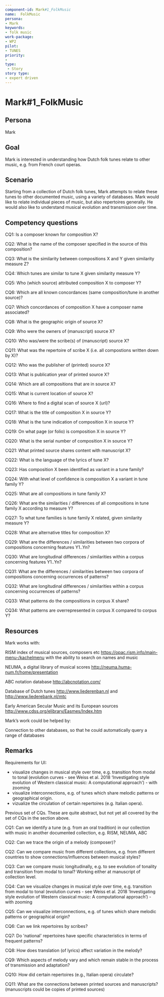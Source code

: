 ```yaml
---
component-id: Mark#1_FolkMusic
name:  FolkMusic 
persona: 
- Mark
keywords: 
- folk music
work-package:
- WP2
pilot:
- TUNES
priority:
- 
type:
 - Story
story type:
- expert driven
---
```



# Mark#1_FolkMusic

## Persona

Mark

## Goal

Mark is interested in understanding how Dutch folk tunes relate to other music, e.g. from French court operas.

## Scenario

Starting from a collection of Dutch folk tunes, Mark attempts to relate these tunes to other documented music, using a variety of databases.  Mark would like to relate individual pieces of music, but also repertoires generally.  He would also like to understand musical evolution and transmission over time.

## Competency questions

CQ1: Is a composer known for composition X? 

CQ2: What is the name of the composer specified in the source of this composition? 

CQ3: What is the similarity between compositions X and Y given similarity measure Z? 

CQ4: Which tunes are similar to tune X given similarity measure Y?

CQ5: Who (which source) attributed composition X to composer Y?

CQ6: Which are all known concordances (same composition/tune in another source)?

CQ7: Which concordances of composition X have a composer name associated?

CQ8: What is the geographic origin of source X? 

CQ9: Who were the owners of (manuscript) source X? 

CQ10: Who was/were the scribe(s) of (manuscript) source X?

CQ11: What was the repertoire of scribe X (i.e. all compostions written down by X)? 

CQ12: Who was the publisher of (printed) source X? 

CQ13: What is publication year of printed source X? 

CQ14: Which are all compositions that are in source X?

CQ15: What is current location of source X? 

CQ16: Where to find a digital scan of source X (url)? 

CQ17: What is the title of composition X in source Y? 

CQ18: What is the tune indication of composition X in source Y?

CQ19: On what page (or folio) is composition X in source Y? 

CQ20: What is the serial number of composition X in source Y? 

CQ21: What printed source shares content with manuscript X?

CQ22: What is the language of the lyrics of tune X?

CQ23: Has composition X been identified as variant in a tune family? 

CQ24: With what level of confidence is composition X a variant in tune family Y? 

CQ25: What are all compositions in tune family X? 

CQ26: What are the similarities / differences of all compositions in tune family X according to measure Y?

CQ27: To what tune families is tune family X related, given similarity measure Y? 

CQ28: What are alternative titles for composition X? 

CQ29: What are the differences / similarities between two corpora of compositions concerning features Y1..Yn? 

CQ30: What are longitudinal differences / similarities within a corpus concerning features Y1..Yn?

CQ31: What are the differences / similarities between two corpora of compositions concerning occurrences of patterns? 

CQ32: What are longitudinal differences / similarities within a corpus concerning occurrences of patterns?

CQ33: What patterns do the compositions in corpus X share?

CQ34: What patterns are overrepresented in corpus X compared to corpus Y?

## Resources

Mark works with:

RISM index of musical sources, composers etc https://opac.rism.info/main-menu-/kachelmenu with the ability to search on names and music

NEUMA, a digital library of musical scores http://neuma.huma-num.fr/home/presentation 

ABC notation database http://abcnotation.com/ 

Database of Dutch tunes http://www.liederenban.nl and http://www.liederebank.nl/mtc

Early American Secular Music and its European sources http://www.cdss.org/elibrary/Easmes/Index.htm

Mark’s work could be helped by:

Connection to other databases, so that he could automatically query a range of databases

## Remarks

Requirements for UI:
- visualize changes in musical style over time, e.g. transition from modal to tonal (evolution curves - see Weiss et al. 2018 ‘Investigating style evolution of Western classical music: A computational approach’) - with zooming
- visualize interconnections, e.g. of tunes which share melodic patterns or geographical origin.
- vizualize the circulation of certain repertoires (e.g. Italian opera).

Previous set of CQs. These are quite abstract, but not yet all covered by the set of CQs in the section above.

CQ1: Can we identify a tune (e.g. from an oral tradition) in our collection with music in another documented collection, e.g. RISM, NEUMA, ABC

CQ2: Can we trace the origin of a melody (composer)?

CQ2: Can we compare music from different collections, e.g. from different countries to show connections/influences between musical styles?

CQ3: Can we compare music longitudinally, e.g. to see evolution of tonality and transition from modal to tonal? Working either at manuscript of collection level.

CQ4: Can we visualize changes in musical style over time, e.g. transition from modal to tonal (evolution curves - see Weiss et al. 2018 ‘Investigating style evolution of Western classical music: A computational approach’) - with zooming

CQ5: Can we visualize interconnections, e.g. of tunes which share melodic patterns or geographical origin?

CQ6: Can we link repertoires by scribes?

CQ7: Do 'national' repertoires have specific characteristics in terms of frequent patterns?

CQ8: How does translation (of lyrics) affect variation in the melody?

CQ9: Which aspects of melody vary and which remain stable in the process of transmission and adaptation?

CQ10: How did certain repertoires (e.g., Italian opera) circulate?

CQ11: What are the connections between printed sources and manuscripts? (manuscripts could be copies of printed sources)